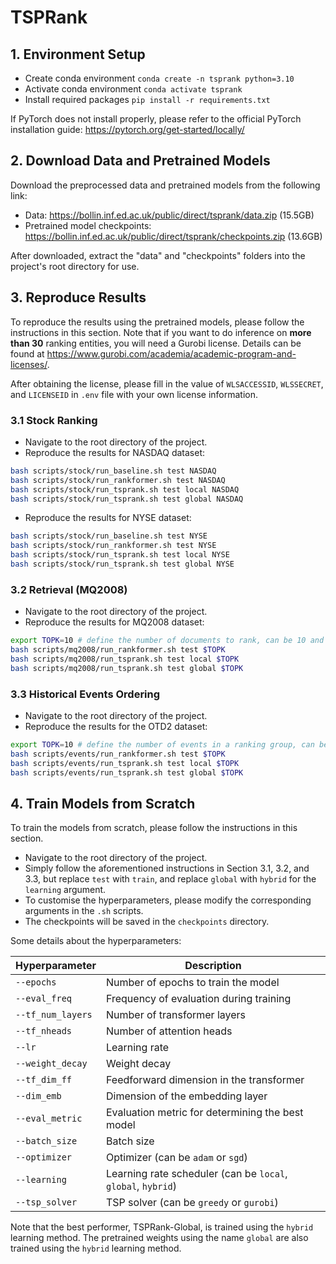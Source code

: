 # TSPRank

## 1. Environment Setup

- Create conda environment
```conda create -n tsprank python=3.10```
- Activate conda environment
```conda activate tsprank```
- Install required packages
```pip install -r requirements.txt```

If PyTorch does not install properly, please refer to the official PyTorch installation guide: https://pytorch.org/get-started/locally/

## 2. Download Data and Pretrained Models

Download the preprocessed data and pretrained models from the following link: 
- Data: https://bollin.inf.ed.ac.uk/public/direct/tsprank/data.zip (15.5GB)
- Pretrained model checkpoints: https://bollin.inf.ed.ac.uk/public/direct/tsprank/checkpoints.zip (13.6GB)

After downloaded, extract the "data" and "checkpoints" folders into the project's root directory for use.

## 3. Reproduce Results

To reproduce the results using the pretrained models, please follow the instructions in this section.
Note that if you want to do inference on __more than 30__ ranking entities, you will need a Gurobi license.
Details can be found at https://www.gurobi.com/academia/academic-program-and-licenses/.

After obtaining the license, please fill in the value of `WLSACCESSID`, `WLSSECRET`, and `LICENSEID` in `.env` file with your own license information.

### 3.1 Stock Ranking

- Navigate to the root directory of the project.
- Reproduce the results for NASDAQ dataset:

```bash
bash scripts/stock/run_baseline.sh test NASDAQ
bash scripts/stock/run_rankformer.sh test NASDAQ
bash scripts/stock/run_tsprank.sh test local NASDAQ
bash scripts/stock/run_tsprank.sh test global NASDAQ
```
- Reproduce the results for NYSE dataset:

```bash
bash scripts/stock/run_baseline.sh test NYSE
bash scripts/stock/run_rankformer.sh test NYSE
bash scripts/stock/run_tsprank.sh test local NYSE
bash scripts/stock/run_tsprank.sh test global NYSE
```
### 3.2 Retrieval (MQ2008)

- Navigate to the root directory of the project. 
- Reproduce the results for MQ2008 dataset:

```bash
export TOPK=10 # define the number of documents to rank, can be 10 and 30
bash scripts/mq2008/run_rankformer.sh test $TOPK
bash scripts/mq2008/run_tsprank.sh test local $TOPK
bash scripts/mq2008/run_tsprank.sh test global $TOPK
```
### 3.3 Historical Events Ordering

- Navigate to the root directory of the project.
- Reproduce the results for the OTD2 dataset:

```bash
export TOPK=10 # define the number of events in a ranking group, can be 10, 30, and 50
bash scripts/events/run_rankformer.sh test $TOPK
bash scripts/events/run_tsprank.sh test local $TOPK
bash scripts/events/run_tsprank.sh test global $TOPK
```

## 4. Train Models from Scratch

To train the models from scratch, please follow the instructions in this section.

- Navigate to the root directory of the project.
- Simply follow the aforementioned instructions in Section 3.1, 3.2, and 3.3, but replace `test` with `train`, and replace `global` with `hybrid` for the `learning` argument.
- To customise the hyperparameters, please modify the corresponding arguments in the `.sh` scripts.
- The checkpoints will be saved in the `checkpoints` directory.

Some details about the hyperparameters:

| Hyperparameter  | Description                                          |
|-----------------|------------------------------------------------------|
| `--epochs`      | Number of epochs to train the model                  |
| `--eval_freq`     | Frequency of evaluation during training              |
| `--tf_num_layers` | Number of transformer layers                         |
| `--tf_nheads`     | Number of attention heads                            |
| `--lr`            | Learning rate                                        |
| `--weight_decay`  | Weight decay                                         |
| `--tf_dim_ff`     | Feedforward dimension in the transformer             |
| `--dim_emb`       | Dimension of the embedding layer                     |
| `--eval_metric`   | Evaluation metric for determining the best model     |
| `--batch_size`    | Batch size                                           |
| `--optimizer`     | Optimizer (can be `adam` or `sgd`)                   |
| `--learning`      | Learning rate scheduler (can be `local`, `global`, `hybrid`) |
| `--tsp_solver`    | TSP solver (can be `greedy` or `gurobi`)             |

Note that the best performer, TSPRank-Global, is trained using the `hybrid` learning method.
The pretrained weights using the name `global` are also trained using the `hybrid` learning method.